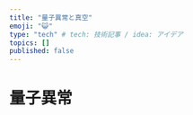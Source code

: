 ```yaml
---
title: "量子異常と真空"
emoji: "😺"
type: "tech" # tech: 技術記事 / idea: アイデア
topics: []
published: false
---
```


# 量子異常
